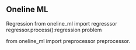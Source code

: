 
## Oneline ML

Regression 
from oneline_ml import regresssor
regressor.process():regression problem 

from oneline_ml import preprocessor
preprocessor.
